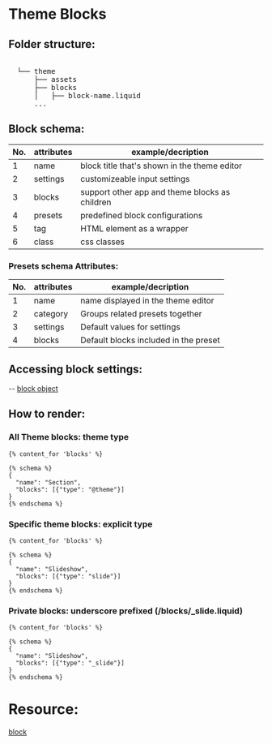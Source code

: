 # Theme Blocks

## Folder structure:
<pre lang="markdown"> 
  └── theme   
      ├── assets  
      ├── blocks  
      │   ├── block-name.liquid  
      ... 
</pre>

## Block schema:
|No.|attributes|example/decription|
|---|----------|------------------|
| 1 |name|block title that's shown in the theme editor|
| 2 |settings|customizeable input settings|
| 3 |blocks|support other app and theme blocks as children|
| 4 |presets|predefined block configurations|
| 5 |tag|HTML element as a wrapper|
| 6 |class|css classes|

### Presets schema Attributes:
|No.|attributes|example/decription|
|---|----------|------------------|
| 1 |name|name displayed in the theme editor|
| 2 |category|Groups related presets together|
| 3 |settings|Default values for settings|
| 4 |blocks|Default blocks included in the preset|

## Accessing block settings: 
-- [block object](https://shopify.dev/docs/api/liquid/objects/block#block-settings)

## How to render:

### All Theme blocks: theme type
``` liquid
{% content_for 'blocks' %}

{% schema %}
{
  "name": "Section",
  "blocks": [{"type": "@theme"}]
}
{% endschema %}
```

### Specific theme blocks: explicit type
``` liquid
{% content_for 'blocks' %}

{% schema %}
{
  "name": "Slideshow",
  "blocks": [{"type": "slide"}]
}
{% endschema %}
```

### Private blocks: underscore prefixed (/blocks/_slide.liquid)
``` liquid
{% content_for 'blocks' %}

{% schema %}
{
  "name": "Slideshow",
  "blocks": [{"type": "_slide"}]
}
{% endschema %}
```

# Resource:
[block](https://shopify.dev/docs/storefronts/themes/architecture/blocks/theme-blocks/quick-start?framework=liquid)
